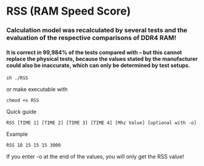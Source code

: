 # RSS (RAM Speed Score)

### Calculation model was recalculated by several tests and the evaluation of the respective comparisons of DDR4 RAM!
#### It is correct in 99,984% of the tests compared with – but this cannot replace the physical tests, because the values stated by the manufacturer could also be inaccurate, which can only be determined by test setups.

    sh ./RSS

or make executable with

    chmod +x RSS

Quick guide

    RSS [TIME 1] [TIME 2] [TIME 3] [TIME 4] [Mhz Value] [optional with -o]      
                                                                               
Example 

    RSS 18 15 15 15 3000                                               

If you enter -o at the end of the values, you will only get the RSS value!
